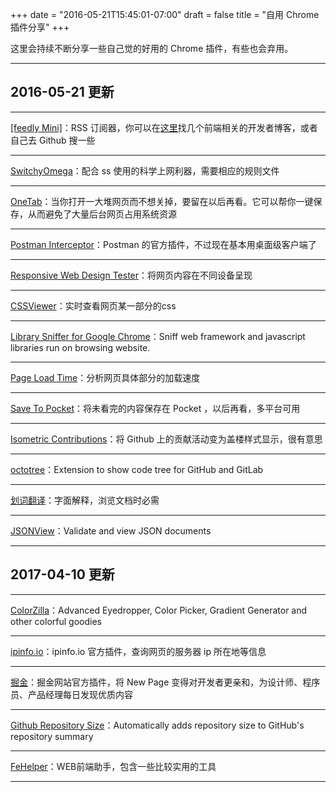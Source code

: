 +++
date = "2016-05-21T15:45:01-07:00"
draft = false
title = "自用 Chrome 插件分享"
+++

这里会持续不断分享一些自己觉的好用的 Chrome 插件，有些也会弃用。<!--more-->

---

## 2016-05-21 更新

---

[[feedly Mini]](https://chrome.google.com/webstore/detail/feedly-mini/ndhinffkekpekljifjkkkkkhopnjodja?hl=en-US)：RSS 订阅器，你可以在[这里](https://github.com/foru17/front-end-collect)找几个前端相关的开发者博客，或者自己去 Github 搜一些

---

[SwitchyOmega](https://chrome.google.com/webstore/detail/proxy-switchyomega/padekgcemlokbadohgkifijomclgjgif)：配合 ss 使用的科学上网利器，需要相应的规则文件

---

[OneTab](https://chrome.google.com/webstore/detail/onetab/chphlpgkkbolifaimnlloiipkdnihall?hl=en-US)：当你打开一大堆网页而不想关掉，要留在以后再看。它可以帮你一键保存，从而避免了大量后台网页占用系统资源

---

[Postman Interceptor](https://chrome.google.com/webstore/detail/postman-interceptor/aicmkgpgakddgnaphhhpliifpcfhicfo?hl=en-US)：Postman 的官方插件，不过现在基本用桌面级客户端了

---

[Responsive Web Design Tester](https://chrome.google.com/webstore/detail/responsive-web-design-tes/objclahbaimlfnbjdeobicmmlnbhamkg?hl=en-US)：将网页内容在不同设备呈现

---

[CSSViewer](https://chrome.google.com/webstore/detail/cssviewer/ggfgijbpiheegefliciemofobhmofgce?hl=en-US)：实时查看网页某一部分的css

---

[Library Sniffer for Google Chrome](https://chrome.google.com/webstore/detail/library-sniffer-for-googl/fhhdlnnepfjhlhilgmeepgkhjmhhhjkh?hl=en-US)：Sniff web framework and javascript libraries run on browsing website.

---

[Page Load Time](https://chrome.google.com/webstore/detail/page-load-time/fploionmjgeclbkemipmkogoaohcdbig?hl=en-US)：分析网页具体部分的加载速度

---

[Save To Pocket](https://chrome.google.com/webstore/detail/save-to-pocket/niloccemoadcdkdjlinkgdfekeahmflj?hl=en-US)：将未看完的内容保存在 Pocket ，以后再看，多平台可用

---

[Isometric Contributions](https://chrome.google.com/webstore/detail/isometric-contributions/mjoedlfflcchnleknnceiplgaeoegien?hl=en-US)：将 Github 上的贡献活动变为盖楼样式显示，很有意思

---

[octotree](https://github.com/buunguyen/octotree)：Extension to show code tree for GitHub and GitLab

---

[划词翻译](https://chrome.google.com/webstore/detail/%E5%88%92%E8%AF%8D%E7%BF%BB%E8%AF%91/ikhdkkncnoglghljlkmcimlnlhkeamad?hl=en-US)：字面解释，浏览文档时必需

---

[JSONView](https://chrome.google.com/webstore/detail/jsonview/chklaanhfefbnpoihckbnefhakgolnmc?hl=en-US)：Validate and view JSON documents

---

## 2017-04-10 更新

---

[ColorZilla](https://chrome.google.com/webstore/detail/colorzilla/bhlhnicpbhignbdhedgjhgdocnmhomnp)：Advanced Eyedropper, Color Picker, Gradient Generator and other colorful goodies

---

[ipinfo.io](https://chrome.google.com/webstore/detail/ipinfoio-website-ip-addre/dfdphlgjcfobnklpiiobcfmbdnmihjpo)：ipinfo.io 官方插件，查询网页的服务器 ip 所在地等信息

---

[掘金](https://chrome.google.com/webstore/detail/%E6%8E%98%E9%87%91/lecdifefmmfjnjjinhaennhdlmcaeeeb)：掘金网站官方插件，将 New Page 变得对开发者更亲和，为设计师、程序员、产品经理每日发现优质内容

---

[Github Repository Size](https://chrome.google.com/webstore/detail/github-repository-size/apnjnioapinblneaedefcnopcjepgkci)：Automatically adds repository size to GitHub's repository summary

---

[FeHelper](https://www.baidufe.com/fehelper)：WEB前端助手，包含一些比较实用的工具

---

